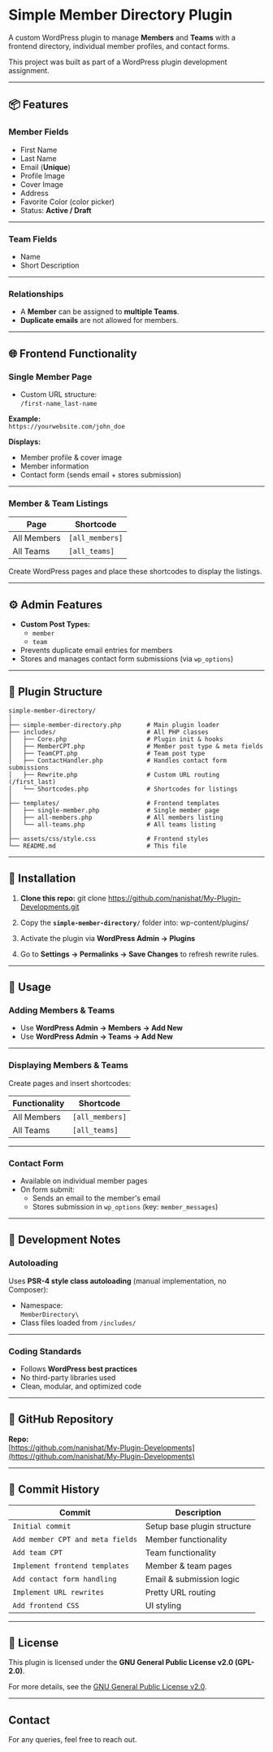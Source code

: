 # Simple Member Directory Plugin

A custom WordPress plugin to manage **Members** and **Teams** with a frontend directory, individual member profiles, and contact forms.

This project was built as part of a WordPress plugin development assignment.

---

## 📦 Features

### Member Fields

- First Name  
- Last Name  
- Email (**Unique**)  
- Profile Image  
- Cover Image  
- Address  
- Favorite Color (color picker)  
- Status: **Active / Draft**

---

### Team Fields

- Name  
- Short Description

---

### Relationships

- A **Member** can be assigned to **multiple Teams**.
- **Duplicate emails** are not allowed for members.

---

## 🌐 Frontend Functionality

### Single Member Page

- Custom URL structure:  
  `/first-name_last-name`

**Example:**  
`https://yourwebsite.com/john_doe`

**Displays:**

- Member profile & cover image  
- Member information  
- Contact form (sends email + stores submission)

---

### Member & Team Listings

| Page          | Shortcode       |
|---------------|----------------|
| All Members   | `[all_members]` |
| All Teams     | `[all_teams]`   |

Create WordPress pages and place these shortcodes to display the listings.

---

## ⚙️ Admin Features

- **Custom Post Types:**
  - `member`  
  - `team`
- Prevents duplicate email entries for members  
- Stores and manages contact form submissions (via `wp_options`)

---

## 📂 Plugin Structure

```text
simple-member-directory/
│
├── simple-member-directory.php       # Main plugin loader
├── includes/                         # All PHP classes
│   ├── Core.php                      # Plugin init & hooks
│   ├── MemberCPT.php                 # Member post type & meta fields
│   ├── TeamCPT.php                   # Team post type
│   ├── ContactHandler.php            # Handles contact form submissions
│   ├── Rewrite.php                   # Custom URL routing (/first_last)
│   └── Shortcodes.php                # Shortcodes for listings
│
├── templates/                        # Frontend templates
│   ├── single-member.php             # Single member page
│   ├── all-members.php               # All members listing
│   └── all-teams.php                 # All teams listing
│
├── assets/css/style.css              # Frontend styles
└── README.md                         # This file
```

---

## 🚀 Installation

1. **Clone this repo:**
git clone https://github.com/nanishat/My-Plugin-Developments.git

2. Copy the **`simple-member-directory/`** folder into:
wp-content/plugins/

3. Activate the plugin via **WordPress Admin → Plugins**

4. Go to **Settings → Permalinks → Save Changes** to refresh rewrite rules.

---

## 🧰 Usage

### Adding Members & Teams

- Use **WordPress Admin → Members → Add New**  
- Use **WordPress Admin → Teams → Add New**  

---

### Displaying Members & Teams

Create pages and insert shortcodes:

| Functionality | Shortcode       |
|---------------|----------------|
| All Members   | `[all_members]` |
| All Teams     | `[all_teams]`   |

---

### Contact Form

- Available on individual member pages  
- On form submit:
  - Sends an email to the member's email
  - Stores submission in `wp_options` (key: `member_messages`)

---

## 🔧 Development Notes

### Autoloading

Uses **PSR-4 style class autoloading** (manual implementation, no Composer):

- Namespace:  
  `MemberDirectory\`
- Class files loaded from `/includes/`

---

### Coding Standards

- Follows **WordPress best practices**  
- No third-party libraries used  
- Clean, modular, and optimized code

---

## 📂 GitHub Repository

**Repo:**  
[https://github.com/nanishat/My-Plugin-Developments](https://github.com/nanishat/My-Plugin-Developments)

---

## 💾 Commit History

| Commit                         | Description              |
|--------------------------------|--------------------------|
| `Initial commit`               | Setup base plugin structure |
| `Add member CPT and meta fields` | Member functionality |
| `Add team CPT`                 | Team functionality      |
| `Implement frontend templates` | Member & team pages     |
| `Add contact form handling`    | Email & submission logic |
| `Implement URL rewrites`       | Pretty URL routing      |
| `Add frontend CSS`             | UI styling              |

---

## 📃 License

This plugin is licensed under the **GNU General Public License v2.0 (GPL-2.0)**.

For more details, see the [GNU General Public License v2.0](https://www.gnu.org/licenses/old-licenses/gpl-2.0.html).

---

## Contact

For any queries, feel free to reach out.

